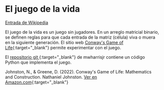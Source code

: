 # El juego de la vida

[Entrada de Wikipedia](https://en.wikipedia.org/wiki/Conway%27s_Game_of_Life)

El juego de la vida es un juego sin jugadores. En un arreglo matricial binario, se definen reglas para que cada entrada de la matriz (célula) viva o muera en la siguiente generación. El sitio web [Conway's Game of Life](https://playgameoflife.com){:target="_blank"} permite experimentar con el juego.

El [repositorio git ](https://github.com/mwharrisjr/Game-of-Life/tree/master){:target="_blank"} de mwharrisjr contiene un código Python que implementa el juego.



Johnston, N., & Greene, D. (2022). Conway's Game of Life: Mathematics and Construction. Nathaniel Johnston. [Ver en Amazon.com](https://www.amazon.com.mx/Conways-Game-Life-Mathematics-Construction/dp/1794816968){:target="_blank"}

